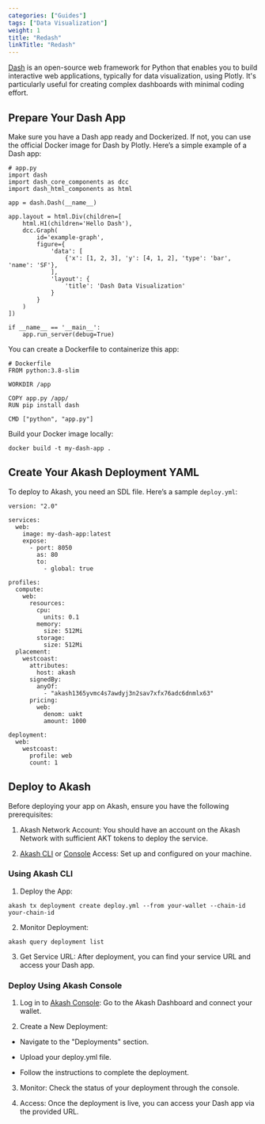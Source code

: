 ```yaml
---
categories: ["Guides"]
tags: ["Data Visualization"]
weight: 1
title: "Redash"
linkTitle: "Redash"
---
```


[Dash](https://dash.plotly.com) is an open-source web framework for Python that enables you to build interactive web applications, typically for data visualization, using Plotly. It's particularly useful for creating complex dashboards with minimal coding effort.

## Prepare Your Dash App

Make sure you have a Dash app ready and Dockerized. If not, you can use the official Docker image for Dash by Plotly. Here’s a simple example of a Dash app:

```
# app.py
import dash
import dash_core_components as dcc
import dash_html_components as html

app = dash.Dash(__name__)

app.layout = html.Div(children=[
    html.H1(children='Hello Dash'),
    dcc.Graph(
        id='example-graph',
        figure={
            'data': [
                {'x': [1, 2, 3], 'y': [4, 1, 2], 'type': 'bar', 'name': 'SF'},
            ],
            'layout': {
                'title': 'Dash Data Visualization'
            }
        }
    )
])

if __name__ == '__main__':
    app.run_server(debug=True)
```

You can create a Dockerfile to containerize this app:

```
# Dockerfile
FROM python:3.8-slim

WORKDIR /app

COPY app.py /app/
RUN pip install dash

CMD ["python", "app.py"]
```

Build your Docker image locally:

```
docker build -t my-dash-app .
```

## Create Your Akash Deployment YAML

To deploy to Akash, you need an SDL file. Here’s a sample `deploy.yml`:

```
version: "2.0"

services:
  web:
    image: my-dash-app:latest
    expose:
      - port: 8050
        as: 80
        to:
          - global: true

profiles:
  compute:
    web:
      resources:
        cpu:
          units: 0.1
        memory:
          size: 512Mi
        storage:
          size: 512Mi
  placement:
    westcoast:
      attributes:
        host: akash
      signedBy:
        anyOf:
          - "akash1365yvmc4s7awdyj3n2sav7xfx76adc6dnmlx63"
      pricing:
        web:
          denom: uakt
          amount: 1000

deployment:
  web:
    westcoast:
      profile: web
      count: 1

```

## Deploy to Akash

Before deploying your app on Akash, ensure you have the following prerequisites:

1. Akash Network Account: You should have an account on the Akash Network with sufficient AKT tokens to deploy the service.

2. [Akash CLI](/docs/getting-started/quickstart-guides/akash-cli/) or [Console](https://console.akash.network/) Access: Set up and configured on your machine.

### Using Akash CLI

1. Deploy the App:

```
akash tx deployment create deploy.yml --from your-wallet --chain-id your-chain-id
```

2. Monitor Deployment:

```
akash query deployment list
```

3. Get Service URL: After deployment, you can find your service URL and access your Dash app.

### Deploy Using Akash Console

1. Log in to [Akash Console](https://console.akash.network): Go to the Akash Dashboard and connect your wallet.

2. Create a New Deployment:

- Navigate to the "Deployments" section.

- Upload your deploy.yml file.
- Follow the instructions to complete the deployment.

3. Monitor: Check the status of your deployment through the console.

4. Access: Once the deployment is live, you can access your Dash app via the provided URL.




